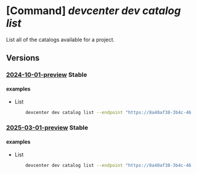 # [Command] _devcenter dev catalog list_

List all of the catalogs available for a project.

## Versions

### [2024-10-01-preview](/Resources/data-plane/microsoft.devcenter/L3Byb2plY3RzL3t9L2NhdGFsb2dz/2024-10-01-preview.xml) **Stable**

<!-- data-plane:microsoft.devcenter /projects/{}/catalogs 2024-10-01-preview -->

#### examples

- List
    ```bash
        devcenter dev catalog list --endpoint "https://8a40af38-3b4c-4672-a6a4-5e964b1870ed-contosodevcenter.centralus.devcenter.azure.com/" --project-name "DevProject"
    ```

### [2025-03-01-preview](/Resources/data-plane/microsoft.devcenter/L3Byb2plY3RzL3t9L2NhdGFsb2dz/2025-03-01-preview.xml) **Stable**

<!-- data-plane:microsoft.devcenter /projects/{}/catalogs 2025-03-01-preview -->

#### examples

- List
    ```bash
        devcenter dev catalog list --endpoint "https://8a40af38-3b4c-4672-a6a4-5e964b1870ed-contosodevcenter.centralus.devcenter.azure.com/" --project-name "DevProject"
    ```
